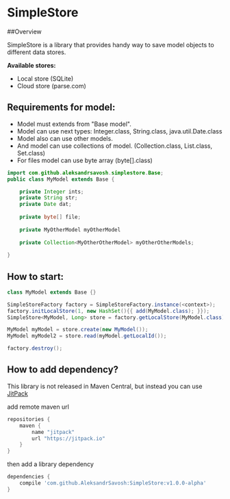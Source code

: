 # SimpleStore

##Overview

SimpleStore is a library that provides handy way to save model objects to different data stores.

**Available stores:** 
 - Local store (SQLite)
 - Cloud store (parse.com)

## Requirements for model:
 - Model must extends from "Base model". 
 - Model can use next types: Integer.class, String.class, java.util.Date.class 
 - Model also can use other models.
 - And model can use collections of model. (Collection.class, List.class, Set.class)
 - For files model can use byte array (byte[].class)


```java
import com.github.aleksandrsavosh.simplestore.Base;
public class MyModel extends Base {

    private Integer ints;
    private String str;
    private Date dat;
    
    private byte[] file;
    
    private MyOtherModel myOtherModel
    
    private Collection<MyOtherOtherModel> myOtherOtherModels;
    
}
```

## How to start:
```java
class MyModel extends Base {}

SimpleStoreFactory factory = SimpleStoreFactory.instance(<context>);
factory.initLocalStore(1, new HashSet(){{ add(MyModel.class); }});
SimpleStore<MyModel, Long> store = factory.getLocalStore(MyModel.class);

MyModel myModel = store.create(new MyModel());
MyModel myModel2 = store.read(myModel.getLocalId());

factory.destroy();
```

## How to add dependency?

This library is not released in Maven Central, but instead you can use [JitPack](https://jitpack.io)

add remote maven url
```groovy
repositories {
    maven {
        name "jitpack"
        url "https://jitpack.io"
    }
}
```

then add a library dependency
```groovy
dependencies {
	compile 'com.github.AleksandrSavosh:SimpleStore:v1.0.0-alpha'
}
```
